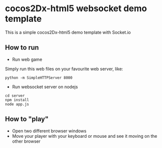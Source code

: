 # cocos2Dx-html5 websocket demo template

This is a simple cocos2Dx-html5 demo template with Socket.io

## How to run 

* Run web game

Simply run this web files on your favourite web server, like: 

```
python -m SimpleHTTPServer 8000
```
* Run websocket server on nodejs
```
cd server
npm install
node app.js
```

## How to "play" 

* Open two different browser windows
* Move your player with your keyboard or mouse and see it moving on the other browser
